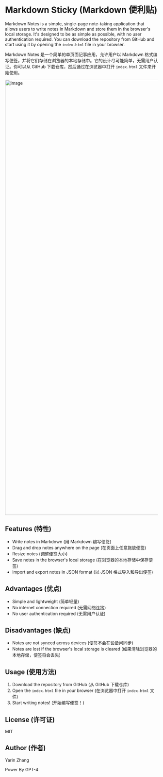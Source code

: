 # Markdown Sticky (Markdown 便利贴)

Markdown Notes is a simple, single-page note-taking application that allows users to write notes in Markdown and store them in the browser's local storage. It's designed to be as simple as possible, with no user authentication required. You can download the repository from GitHub and start using it by opening the `index.html` file in your browser.

Markdown Notes 是一个简单的单页面记事应用，允许用户以 Markdown 格式编写便签，并将它们存储在浏览器的本地存储中。它的设计尽可能简单，无需用户认证。你可以从 GitHub 下载仓库，然后通过在浏览器中打开 `index.html` 文件来开始使用。

<img width="1432" alt="image" src="https://github.com/yarin-zhang/MarkdownSticky/assets/58888890/82be41b9-edf8-44e1-a540-dee0c92b119c">

## Features (特性)

- Write notes in Markdown (用 Markdown 编写便签)
- Drag and drop notes anywhere on the page (在页面上任意拖放便签)
- Resize notes (调整便签大小)
- Save notes in the browser's local storage (在浏览器的本地存储中保存便签)
- Import and export notes in JSON format (以 JSON 格式导入和导出便签)

## Advantages (优点)

- Simple and lightweight (简单轻量)
- No internet connection required (无需网络连接)
- No user authentication required (无需用户认证)

## Disadvantages (缺点)

- Notes are not synced across devices (便签不会在设备间同步)
- Notes are lost if the browser's local storage is cleared (如果清除浏览器的本地存储，便签将会丢失)

## Usage (使用方法)

1. Download the repository from GitHub (从 GitHub 下载仓库)
2. Open the `index.html` file in your browser (在浏览器中打开 `index.html` 文件)
3. Start writing notes! (开始编写便签！)

## License (许可证)

MIT

## Author (作者)

Yarin Zhang

Power By GPT-4
